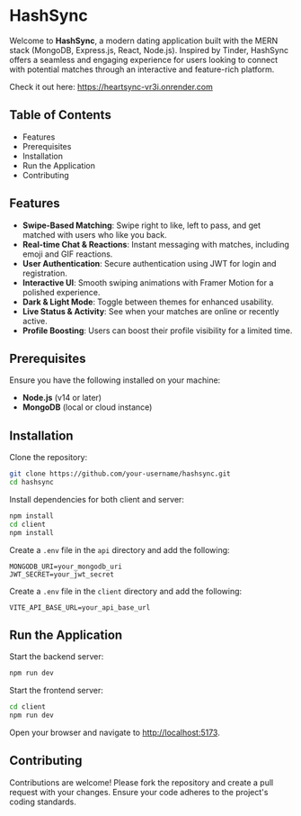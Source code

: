 # HashSync
Welcome to **HashSync**, a modern dating application built with the MERN stack (MongoDB, Express.js, React, Node.js). Inspired by Tinder, HashSync offers a seamless and engaging experience for users looking to connect with potential matches through an interactive and feature-rich platform.

Check it out here: https://heartsync-vr3i.onrender.com

## Table of Contents
- Features
- Prerequisites
- Installation
- Run the Application
- Contributing

## Features
- **Swipe-Based Matching**: Swipe right to like, left to pass, and get matched with users who like you back.
- **Real-time Chat & Reactions**: Instant messaging with matches, including emoji and GIF reactions.
- **User Authentication**: Secure authentication using JWT for login and registration.
- **Interactive UI**: Smooth swiping animations with Framer Motion for a polished experience.
- **Dark & Light Mode**: Toggle between themes for enhanced usability.
- **Live Status & Activity**: See when your matches are online or recently active.
- **Profile Boosting**: Users can boost their profile visibility for a limited time.

## Prerequisites
Ensure you have the following installed on your machine:
- **Node.js** (v14 or later)
- **MongoDB** (local or cloud instance)

## Installation
Clone the repository:
```sh
git clone https://github.com/your-username/hashsync.git
cd hashsync
```
Install dependencies for both client and server:
```sh
npm install
cd client
npm install
```

Create a `.env` file in the `api` directory and add the following:
```env
MONGODB_URI=your_mongodb_uri
JWT_SECRET=your_jwt_secret
```

Create a `.env` file in the `client` directory and add the following:
```env
VITE_API_BASE_URL=your_api_base_url
```

## Run the Application
Start the backend server:
```sh
npm run dev
```

Start the frontend server:
```sh
cd client
npm run dev
```

Open your browser and navigate to [http://localhost:5173](http://localhost:5173).

## Contributing
Contributions are welcome! Please fork the repository and create a pull request with your changes. Ensure your code adheres to the project's coding standards.

